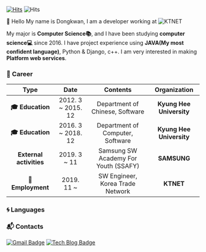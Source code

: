 [![Hits](https://hits.seeyoufarm.com/api/count/incr/badge.svg?url=https%3A%2F%2Fgithub.com%2Fharimkang)](https://hits.seeyoufarm.com) ![Hits](https://img.shields.io/github/followers/harimkang?label=Follow)

:wave: Hello My name is Dongkwan, I am a developer working at ![KTNET](https://www.ktnet.com/index.do) 

 My major is **Computer Science:books:**, and I have been studying **computer science:computer:** since 2016. I have project experience using **JAVA(My most confident language)**, Python & Django, c++. I am very interested in making **Platform web services**.

### :purple_heart: Career

| **Type** | **Date** | **Contents** | **Organization** |
|:--------:|:--------:|:--------:|:--------:|
| **:mortar_board: Education** | 2012. 3 ~ 2015. 12 | Department of Chinese, Software | **Kyung Hee University** |
| **:mortar_board: Education** | 2016. 3 ~ 2018. 12 | Department of Computer, Software | **Kyung Hee University** |
| **External activities** | 2019. 3 ~ 11 | Samsung SW Academy For Youth  (SSAFY) | **SAMSUNG** |
| **:office:Employment** | 2019. 11 ~ | SW Engineer, Korea Trade Network | **KTNET** |

### :cyclone: Languages


### :mailbox_with_mail: Contacts
[![Gmail Badge](https://img.shields.io/badge/Gmail-d14836?style=flat-square&logo=Gmail&logoColor=white&link=mailto:dkyou7@gmail.com)](mailto:dkyou7@gmail.com)
[![Tech Blog Badge](http://img.shields.io/badge/-Tech%20blog-black?style=flat-square&logo=github&link=https://dkyou.tistory.com/)](https://dkyou.tistory.com/)
